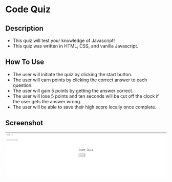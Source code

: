 # Code Quiz 

## Description

- This quiz will test your knowledge of Javascript!
- This quiz was written in HTML, CSS, and vanilla Javascript. 

## How To Use

- The user will initiate the quiz by clicking the start button.
- The user will earn points by clicking the correct answer to each question. 
- The user will gain 5 points by getting the answer correct. 
- The user will lose 5 points and ten seconds will be cut off the clock if the user gets the answer wrong. 
- The user will be able to save their high score locally once complete. 

## Screenshot

![Screenshot of Application](./assets/media/code-quiz.png)